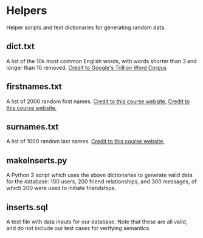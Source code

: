 # Helpers

Helper scripts and text dictionaries for generating random data.

## dict.txt
A list of the 10k most common English words, with words shorter than 3 and
longer than 10 removed.  [Credit to Google's Trillion Word Corpus](https://github.com/first20hours/google-10000-english)

## firstnames.txt
A list of 2000 random first names.
[Credit to this course website,](http://www.ics.uci.edu/~harris/python/femalenames.txt)
[Credit to this course website,](http://www.ics.uci.edu/~harris/python/malenames.txt)

## surnames.txt
A list of 1000 random last names.
[Credit to this course website,](http://www.ics.uci.edu/~harris/python/surnames.txt)

## makeInserts.py
A Python 3 script which uses the above dictionaries to generate valid data for
the database: 100 users, 200 friend relationships, and 300 messages, of which
200 were used to initiate friendships.

## inserts.sql
A text file with data inputs for our database.  Note that these are all valid,
and do not include our test cases for verifying semantics.
